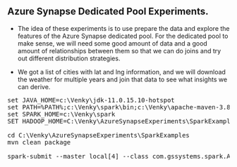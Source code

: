 ## Azure Synapse Dedicated Pool Experiments.

* The idea of these experiments is to use prepare the data and explore the features of the Azure Synapse dedicated pool. For the dedicated pool to make sense, we will need some good amount of data and a good amount of relationships between them so that we can do joins and try out different distribution strategies. 

* We got a list of cities with lat and lng information, and we will download the weather for multiple years and join that data to see what insights we can derive.

<pre>
set JAVA_HOME=c:\Venky\jdk-11.0.15.10-hotspot
set PATH=%PATH%;c:\Venky\spark\bin;c:\Venky\apache-maven-3.8.6\bin
set SPARK_HOME=c:\Venky\spark
SET HADOOP_HOME=C:\Venky\AzureSynapseExperiments\SparkExamples

cd C:\Venky\AzureSynapseExperiments\SparkExamples
mvn clean package

spark-submit --master local[4] --class com.gssystems.spark.AirQualityIndexProcessor target\SparkExamples-1.0-SNAPSHOT.jar file:///C:/Venky/DP-203/AzureSynapseExperiments/datafiles/AirQualityIndex/ file:///C:/Venky/DP-203/AzureSynapseExperiments/datafiles/AirQualityIndexWithTemperatures/

</pre>